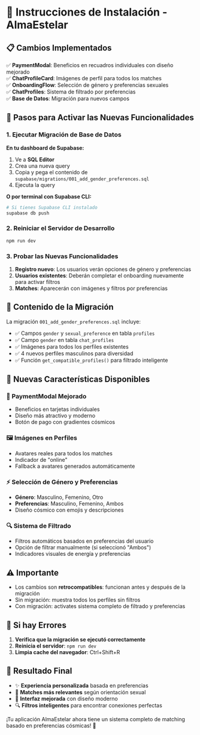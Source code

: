 # 🌟 Instrucciones de Instalación - AlmaEstelar

## 📋 **Cambios Implementados**

✅ **PaymentModal**: Beneficios en recuadros individuales con diseño mejorado  
✅ **ChatProfileCard**: Imágenes de perfil para todos los matches  
✅ **OnboardingFlow**: Selección de género y preferencias sexuales  
✅ **ChatProfiles**: Sistema de filtrado por preferencias  
✅ **Base de Datos**: Migración para nuevos campos  

## 🚀 **Pasos para Activar las Nuevas Funcionalidades**

### **1. Ejecutar Migración de Base de Datos**

**En tu dashboard de Supabase:**

1. Ve a **SQL Editor**
2. Crea una nueva query
3. Copia y pega el contenido de `supabase/migrations/001_add_gender_preferences.sql`
4. Ejecuta la query

**O por terminal con Supabase CLI:**

```bash
# Si tienes Supabase CLI instalado
supabase db push
```

### **2. Reiniciar el Servidor de Desarrollo**

```bash
npm run dev
```

### **3. Probar las Nuevas Funcionalidades**

1. **Registro nuevo**: Los usuarios verán opciones de género y preferencias
2. **Usuarios existentes**: Deberán completar el onboarding nuevamente para activar filtros
3. **Matches**: Aparecerán con imágenes y filtros por preferencias

## 🔧 **Contenido de la Migración**

La migración `001_add_gender_preferences.sql` incluye:

- ✅ Campos `gender` y `sexual_preference` en tabla `profiles`
- ✅ Campo `gender` en tabla `chat_profiles`  
- ✅ Imágenes para todos los perfiles existentes
- ✅ 4 nuevos perfiles masculinos para diversidad
- ✅ Función `get_compatible_profiles()` para filtrado inteligente

## 📱 **Nuevas Características Disponibles**

### **🎨 PaymentModal Mejorado**
- Beneficios en tarjetas individuales
- Diseño más atractivo y moderno
- Botón de pago con gradientes cósmicos

### **🖼️ Imágenes en Perfiles**
- Avatares reales para todos los matches
- Indicador de "online" 
- Fallback a avatares generados automáticamente

### **⚡ Selección de Género y Preferencias**
- **Género**: Masculino, Femenino, Otro
- **Preferencias**: Masculino, Femenino, Ambos
- Diseño cósmico con emojis y descripciones

### **🔍 Sistema de Filtrado**
- Filtros automáticos basados en preferencias del usuario
- Opción de filtrar manualmente (si seleccionó "Ambos")
- Indicadores visuales de energía y preferencias

## ⚠️ **Importante**

- Los cambios son **retrocompatibles**: funcionan antes y después de la migración
- Sin migración: muestra todos los perfiles sin filtros
- Con migración: activates sistema completo de filtrado y preferencias

## 🐛 **Si hay Errores**

1. **Verifica que la migración se ejecutó correctamente**
2. **Reinicia el servidor**: `npm run dev`
3. **Limpia cache del navegador**: Ctrl+Shift+R

## 🎯 **Resultado Final**

- ✨ **Experiencia personalizada** basada en preferencias
- 💫 **Matches más relevantes** según orientación sexual
- 🎨 **Interfaz mejorada** con diseño moderno
- 🔍 **Filtros inteligentes** para encontrar conexiones perfectas

¡Tu aplicación AlmaEstelar ahora tiene un sistema completo de matching basado en preferencias cósmicas! 🌟 